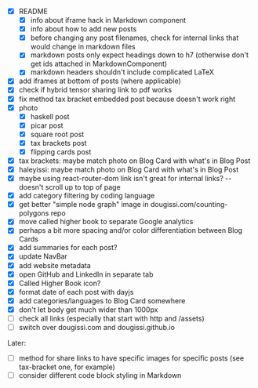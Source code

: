 * [x] README
  * [x] info about iframe hack in Markdown component
  * [x] info about how to add new posts
  * [x] before changing any post filenames, check for internal links that would change in markdown files
  * [x] markdown posts only expect headings down to h7 (otherwise don't get ids attached in MarkdownComponent)
  * [x] markdown headers shouldn't include complicated LaTeX
* [x] add iframes at bottom of posts (where applicable)
* [x] check if hybrid tensor sharing link to pdf works
* [x] fix method tax bracket embedded post because doesn't work right
* [x] photo
  * [x] haskell post
  * [x] picar post
  * [x] square root post
  * [x] tax brackets post
  * [x] flipping cards post
* [x] tax brackets: maybe match photo on Blog Card with what's in Blog Post
* [x] haleyissi: maybe match photo on Blog Card with what's in Blog Post
* [x] maybe using react-router-dom link isn't great for internal links? -- doesn't scroll up to top of page
* [x] add category filtering by coding language
* [x] get better "simple node graph" image in dougissi.com/counting-polygons repo
* [x] move called higher book to separate Google analytics
* [x] perhaps a bit more spacing and/or color differentiation between Blog Cards
* [x] add summaries for each post?
* [x] update NavBar
* [x] add website metadata
* [x] open GitHub and LinkedIn in separate tab
* [x] Called Higher Book icon?
* [x] format date of each post with dayjs
* [x] add categories/languages to Blog Card somewhere
* [x] don't let body get much wider than 1000px
* [ ] check all links (especially that start with http and /assets)
* [ ] switch over dougissi.com and dougissi.github.io

Later:
* [ ] method for share links to have specific images for specific posts (see tax-bracket one, for example)
* [ ] consider different code block styling in Markdown